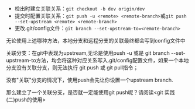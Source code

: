 * 检出时建立关联关系：`git checkout -b dev origin/dev`
* 提交时配置关联关系：`git push -u <remote> <remote-branch>`或`git push --set-upstream <remote> <remote-branch>`
* 更改.git/config文件：`git branch --set-upstream-to=<remote-branch>`

无论使用上述哪种方法，本地分支和远程分支的关联最终都会写到config文件中

关联分支：在git中表现为upstream,无论是使用push -u 或是 git branch --set-upstream-to方法，均会将这种对应关系写入.git/config配置文件，如果一个本地分支没有关联分支，则无法执行 git push 或 git pull指令；

没有"关联"分支的情况下，使用push会先让你设置一个upstream branch.


那么建立了一个关联分支，是否就一定能使用git push呢？请阅读<git 实践(二)push的使用>